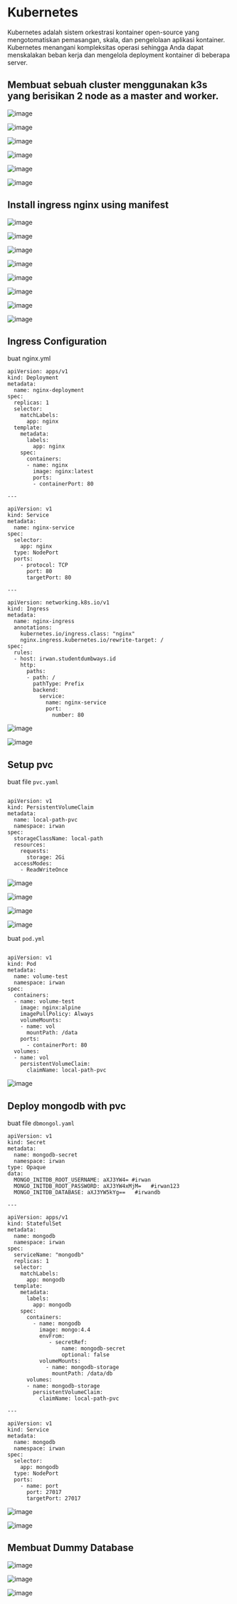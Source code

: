 # Kubernetes

Kubernetes adalah sistem orkestrasi kontainer open-source yang mengotomatiskan pemasangan, skala, dan pengelolaan aplikasi kontainer. Kubernetes menangani kompleksitas operasi sehingga Anda dapat menskalakan beban kerja dan mengelola deployment kontainer di beberapa server. 

## Membuat sebuah cluster menggunakan k3s yang berisikan 2 node as a master and worker.

![image](https://github.com/irwanpanai/devops19-dumbways-irwanpanai/assets/89429810/f2c568ca-0394-4179-bcef-30d0ba85b8e6)

![image](https://github.com/irwanpanai/devops19-dumbways-irwanpanai/assets/89429810/acbfdc67-6b22-4c0f-8a53-d9668b5c0d68)

![image](https://github.com/irwanpanai/devops19-dumbways-irwanpanai/assets/89429810/85b4d2ed-7a14-4dd3-84b5-6446e192ac44)

![image](https://github.com/irwanpanai/devops19-dumbways-irwanpanai/assets/89429810/470fae8c-7a78-4ddb-b5cc-287a371d82bc)

![image](https://github.com/irwanpanai/devops19-dumbways-irwanpanai/assets/89429810/b06647d5-de79-41fd-8b00-029fd507583f)

![image](https://github.com/irwanpanai/devops19-dumbways-irwanpanai/assets/89429810/a8d220cf-7ef9-4d33-9d5b-7f134713041b)

## Install ingress nginx using manifest

![image](https://github.com/irwanpanai/devops19-dumbways-irwanpanai/assets/89429810/b478cded-1fde-474f-85f1-b7601ea89986)

![image](https://github.com/irwanpanai/devops19-dumbways-irwanpanai/assets/89429810/ed1216db-dbf0-4f78-af4b-851bf491390c)

![image](https://github.com/irwanpanai/devops19-dumbways-irwanpanai/assets/89429810/00652a7e-a117-461b-8006-0766b1219901)

![image](https://github.com/irwanpanai/devops19-dumbways-irwanpanai/assets/89429810/dd3a2d96-dbbd-4c5e-b254-1bf056f29a31)

![image](https://github.com/irwanpanai/devops19-dumbways-irwanpanai/assets/89429810/da8cee8c-6ec9-4967-b73d-9d84dd469fae)

![image](https://github.com/irwanpanai/devops19-dumbways-irwanpanai/assets/89429810/f6decb40-155b-4621-84ca-b2343082f7db)

![image](https://github.com/irwanpanai/devops19-dumbways-irwanpanai/assets/89429810/25812806-4674-4d5b-8713-61cfc609abec)

![image](https://github.com/irwanpanai/devops19-dumbways-irwanpanai/assets/89429810/a7641278-2ecb-41bd-a721-e33f866ccf27)

## Ingress Configuration

buat nginx.yml
```
apiVersion: apps/v1
kind: Deployment
metadata:
  name: nginx-deployment
spec:
  replicas: 1
  selector:
    matchLabels:
      app: nginx
  template:
    metadata:
      labels:
        app: nginx
    spec:
      containers:
      - name: nginx
        image: nginx:latest
        ports:
        - containerPort: 80

---

apiVersion: v1
kind: Service
metadata:
  name: nginx-service
spec:
  selector:
    app: nginx
  type: NodePort
  ports:
    - protocol: TCP
      port: 80
      targetPort: 80

---

apiVersion: networking.k8s.io/v1
kind: Ingress
metadata:
  name: nginx-ingress
  annotations:
    kubernetes.io/ingress.class: "nginx"
    nginx.ingress.kubernetes.io/rewrite-target: /
spec:
  rules:
  - host: irwan.studentdumbways.id  
    http:
      paths:
      - path: /
        pathType: Prefix
        backend:
          service:
            name: nginx-service
            port:
              number: 80
```

![image](https://github.com/irwanpanai/devops19-dumbways-irwanpanai/assets/89429810/d2cf9674-1231-467c-8731-316863920237)

![image](https://github.com/irwanpanai/devops19-dumbways-irwanpanai/assets/89429810/c9e3c80b-fdae-404b-bce7-d8be4fcd8660)

## Setup pvc
buat file ```pvc.yaml```

```

apiVersion: v1
kind: PersistentVolumeClaim
metadata:
  name: local-path-pvc
  namespace: irwan
spec:
  storageClassName: local-path
  resources:
    requests:
      storage: 2Gi
  accessModes:
    - ReadWriteOnce

```

![image](https://github.com/irwanpanai/devops19-dumbways-irwanpanai/assets/89429810/a970c2bc-4923-46f2-a555-54a4b4438e94)

![image](https://github.com/irwanpanai/devops19-dumbways-irwanpanai/assets/89429810/72927df7-d0c9-4b45-919d-912ab8a6f779)

![image](https://github.com/irwanpanai/devops19-dumbways-irwanpanai/assets/89429810/c6466207-07a6-4dc7-8ee7-d088c525c3a1)

![image](https://github.com/irwanpanai/devops19-dumbways-irwanpanai/assets/89429810/e5c7d3c4-1db2-486a-8874-7fb685adcdae)

buat ```pod.yml```
```

apiVersion: v1
kind: Pod
metadata:
  name: volume-test
  namespace: irwan
spec:
  containers:
  - name: volume-test
    image: nginx:alpine
    imagePullPolicy: Always
    volumeMounts:
    - name: vol 
      mountPath: /data
    ports:
      - containerPort: 80
  volumes:
  - name: vol
    persistentVolumeClaim:
      claimName: local-path-pvc

```

![image](https://github.com/irwanpanai/devops19-dumbways-irwanpanai/assets/89429810/92138a08-128d-479f-ab6c-ad0d23c92c02)

## Deploy mongodb with pvc
buat file ```dbmongol.yaml```
```
apiVersion: v1
kind: Secret
metadata:
  name: mongodb-secret
  namespace: irwan
type: Opaque
data:
  MONGO_INITDB_ROOT_USERNAME: aXJ3YW4= #irwan 
  MONGO_INITDB_ROOT_PASSWORD: aXJ3YW4xMjM=   #irwan123
  MONGO_INITDB_DATABASE: aXJ3YW5kYg==   #irwandb

---

apiVersion: apps/v1
kind: StatefulSet
metadata:
  name: mongodb
  namespace: irwan
spec:
  serviceName: "mongodb"
  replicas: 1
  selector:
    matchLabels:
      app: mongodb
  template:
    metadata:
      labels:
        app: mongodb
    spec:
      containers:
        - name: mongodb
          image: mongo:4.4
          envFrom:
             - secretRef:
                 name: mongodb-secret
                 optional: false
          volumeMounts:
            - name: mongodb-storage
              mountPath: /data/db
      volumes:
      - name: mongodb-storage
        persistentVolumeClaim:
          claimName: local-path-pvc

---

apiVersion: v1
kind: Service
metadata:
  name: mongodb
  namespace: irwan
spec:
  selector:
    app: mongodb
  type: NodePort
  ports:
    - name: port
      port: 27017
      targetPort: 27017

```

![image](https://github.com/irwanpanai/devops19-dumbways-irwanpanai/assets/89429810/e08623bb-1d9e-4577-b905-03ec3ade1589)

![image](https://github.com/irwanpanai/devops19-dumbways-irwanpanai/assets/89429810/6c01ea97-bcb7-44d4-8fa1-dff33406f0fc)

## Membuat Dummy Database 

![image](https://github.com/irwanpanai/devops19-dumbways-irwanpanai/assets/89429810/c88700e1-a8fc-4ddd-bad6-ce36f20029f0)

![image](https://github.com/irwanpanai/devops19-dumbways-irwanpanai/assets/89429810/d406393a-b08f-423d-8060-93a6b7cfa09d)

![image](https://github.com/irwanpanai/devops19-dumbways-irwanpanai/assets/89429810/3fc935a8-7cb7-48c4-b50c-81faddc8be90)

